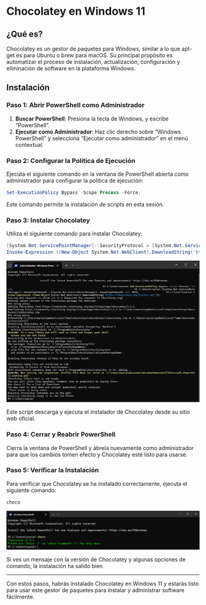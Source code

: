 # Chocolatey en Windows 11

## ¿Qué es?

Chocolatey es un gestor de paquetes para Windows, similar a lo que apt-get es para Ubuntu o brew para macOS. Su principal propósito es automatizar el proceso de instalación, actualización, configuración y eliminación de software en la plataforma Windows. 

## Instalación

### Paso 1: Abrir PowerShell como Administrador

1. **Buscar PowerShell**: Presiona la tecla de Windows, y escribe “PowerShell”.
2. **Ejecutar como Administrador**: Haz clic derecho sobre “Windows PowerShell” y selecciona “Ejecutar como administrador” en el menú contextual.

### Paso 2: Configurar la Política de Ejecución

Ejecuta el siguiente comando en la ventana de PowerShell abierta como administrador para configurar la política de ejecución:

```powershell
Set-ExecutionPolicy Bypass -Scope Process -Force;
```

Este comando permite la instalación de scripts en esta sesión.

### Paso 3: Instalar Chocolatey

Utiliza el siguiente comando para instalar Chocolatey:

```powershell
[System.Net.ServicePointManager]::SecurityProtocol = [System.Net.ServicePointManager]::SecurityProtocol -bor 3072;
Invoke-Expression ((New-Object System.Net.WebClient).DownloadString('https://chocolatey.org/install.ps1'));
```

![alt text](image.png)

Este script descarga y ejecuta el instalador de Chocolatey desde su sitio web oficial.

### Paso 4: Cerrar y Reabrir PowerShell

Cierra la ventana de PowerShell y ábrela nuevamente como administrador para que los cambios tomen efecto y Chocolatey esté listo para usarse.

### Paso 5: Verificar la Instalación

Para verificar que Chocolatey se ha instalado correctamente, ejecuta el siguiente comando:

```powershell
choco
```

![alt text](image-1.png)

Si ves un mensaje con la versión de Chocolatey y algunas opciones de comando, la instalación ha salido bien

---

Con estos pasos, habrás instalado Chocolatey en Windows 11 y estarás listo para usar este gestor de paquetes para instalar y administrar software fácilmente.


